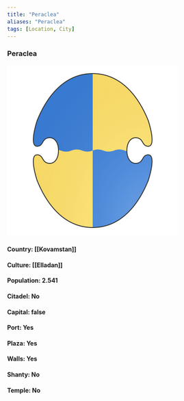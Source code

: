 ```yaml
---
title: "Peraclea"
aliases: "Peraclea"
tags: [Location, City]
---
```

### Peraclea
![](attachment/a41849ab5a9e4269b433262125559236.svg)

#### Country: [[Kovamstan]]

#### Culture: [[Elladan]]

#### Population: 2.541

#### Citadel: No

#### Capital: false

#### Port: Yes

#### Plaza: Yes

#### Walls: Yes

#### Shanty: No

#### Temple: No


